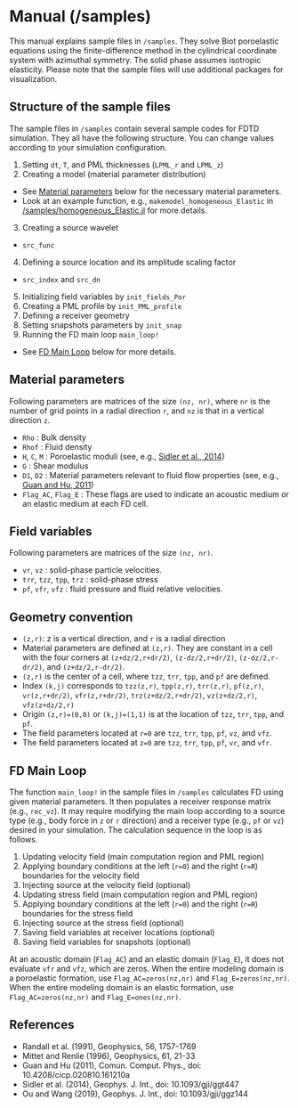 # Manual (/samples)
This manual explains sample files in `/samples`. They solve Biot poroelastic equations using the finite-difference method in the cylindrical coordinate system with azimuthal symmetry. The solid phase assumes isotropic elasticity. Please note that the sample files will use additional packages for visualization.

## Structure of the sample files
The sample files in `/samples` contain several sample codes for FDTD simulation. They all have the following structure. You can change values according to your simulation configuration.

1. Setting `dt`, `T`, and PML thicknesses (`LPML_r` and `LPML_z`)
2. Creating a model (material parameter distribution)
  - See [Material parameters](#material-parameters) below for the necessary material parameters.
  - Look at an example function, e.g., `makemodel_homogeneous_Elastic` in [/samples/homogeneous_Elastic.jl](/samples/homogeneous_Elastic.jl) for more details.
3. Creating a source wavelet
  - `src_func`
4. Defining a source location and its amplitude scaling factor
  - `src_index` and `src_dn`
5. Initializing field variables by `init_fields_Por`
6. Creating a PML profile by `init_PML_profile`
7. Defining a receiver geometry
8. Setting snapshots parameters by `init_snap`
9. Running the FD main loop `main_loop!`
  - See [FD Main Loop](#fd-main-loop) below for more details.

## Material parameters
Following parameters are matrices of the size `(nz, nr)`, where `nr` is the number of grid points in a radial direction `r`, and `nz` is that in a vertical direction `z`.
 - `Rho` : Bulk density
 - `Rhof` : Fluid density
 - `H`, `C`, `M` : Poroelastic moduli (see, e.g., [Sidler et al., 2014](#references))
 - `G` : Shear modulus
 - `D1`, `D2` : Material parameters relevant to fluid flow properties (see, e.g., [Guan and Hu, 2011](#references))
 - `Flag_AC`, `Flag_E` : These flags are used to indicate an acoustic medium or an elastic medium at each FD cell.

## Field variables
Following parameters are matrices of the size `(nz, nr)`.
- `vr`, `vz` : solid-phase particle velocities.
- `trr`, `tzz`, `tpp`, `trz` : solid-phase stress
- `pf`, `vfr`, `vfz` : fluid pressure and fluid relative velocities.

## Geometry convention
- `(z,r)`: z is a vertical direction, and `r` is a radial direction
- Material parameters are defined at `(z,r)`. They are constant in a cell with the four corners at `(z+dz/2,r+dr/2)`, `(z-dz/2,r+dr/2)`, `(z-dz/2,r-dr/2)`, and `(z+dz/2,r-dr/2)`.
- `(z,r)` is the center of a cell, where `tzz`, `trr`, `tpp`, and `pf` are defined.
- Index `(k,j)` corresponds to `tzz(z,r)`, `tpp(z,r)`, `trr(z,r)`, `pf(z,r)`, `vr(z,r+dr/2)`, `vfr(z,r+dr/2)`, `trz(z+dz/2,r+dr/2)`, `vz(z+dz/2,r)`, `vfz(z+dz/2,r)`
- Origin `(z,r)=(0,0)` or `(k,j)=(1,1)` is at the location of `tzz`, `trr`, `tpp`, and `pf`.
- The field parameters located at `r=0` are `tzz`, `trr`, `tpp`, `pf`, `vz`, and `vfz`.
- The field parameters located at `z=0` are `tzz`, `trr`, `tpp`, `pf`, `vr`, and `vfr`.

## FD Main Loop
The function `main_loop!` in the sample files in `/samples` calculates FD using given material parameters. It then populates a receiver response matrix (e.g., `rec_vz`). It may require modifying the main loop according to a source type (e.g., body force in `z` or `r` direction) and a receiver type (e.g., `pf` or `vz`) desired in your simulation. The calculation sequence in the loop is as follows.
1. Updating velocity field (main computation region and PML region)
2. Applying boundary conditions at the left (`r=0`) and the right (`r=R`) boundaries for the velocity field
3. Injecting source at the velocity field (optional)
4. Updating stress field (main computation region and PML region)
5. Applying boundary conditions at the left (`r=0`) and the right (`r=R`) boundaries for the stress field
6. Injecting source at the stress field (optional)
7. Saving field variables at receiver locations (optional)
8. Saving field variables for snapshots (optional)

At an acoustic domain (`Flag_AC`) and an elastic domain (`Flag_E`), it does not evaluate `vfr` and `vfz`, which are zeros. When the entire modeling domain is a poroelastic formation, use `Flag_AC=zeros(nz,nr)` and `Flag_E=zeros(nz,nr)`. When the entire modeling domain is an elastic formation, use `Flag_AC=zeros(nz,nr)` and `Flag_E=ones(nz,nr)`.

## References
- Randall et al. (1991), Geophysics, 56, 1757-1769
- Mittet and Renlie (1996), Geophysics, 61, 21-33
- Guan and Hu (2011), Comun. Comput. Phys., doi: 10.4208/cicp.020810.161210a
- Sidler et al. (2014), Geophys. J. Int., doi: 10.1093/gji/ggt447
- Ou and Wang (2019), Geophys. J. Int., doi: 10.1093/gji/ggz144
